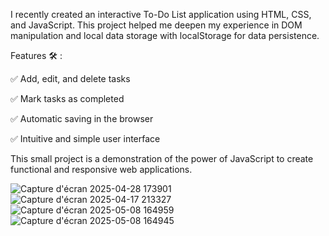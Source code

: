 I recently created an interactive To-Do List application using HTML, CSS, and JavaScript. This project helped me deepen my experience in DOM manipulation and local data storage with localStorage for data persistence.

Features 🛠️ :

✅ Add, edit, and delete tasks

✅ Mark tasks as completed

✅ Automatic saving in the browser

✅ Intuitive and simple user interface

This small project is a demonstration of the power of JavaScript to create functional and responsive web applications.


![Capture d'écran 2025-04-28 173901](https://github.com/user-attachments/assets/57679961-1df3-43f4-a219-b7711ea819fb)
![Capture d'écran 2025-04-17 213327](https://github.com/user-attachments/assets/17635b5a-64d1-4fb9-a169-eac3399f7a64)
![Capture d'écran 2025-05-08 164959](https://github.com/user-attachments/assets/cb781c17-5d8f-4830-939e-60ac1cf385ae)
![Capture d'écran 2025-05-08 164945](https://github.com/user-attachments/assets/bba3ed0d-437c-4df0-854b-7701970247d0)
